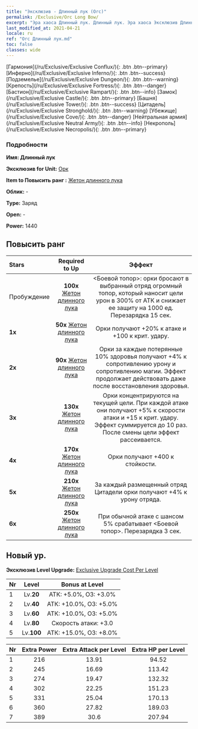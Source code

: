 ```yaml
---
title: "Эксклюзив - Длинный лук (Orc)"
permalink: /Exclusive/Orc Long Bow/
excerpt: "Эра хаоса Длинный лук. Длинный лук. Эра хаоса Эксклюзив Длинный лук. Орк Эксклюзив."
last_modified_at: 2021-04-21
locale: ru
ref: "Orc Длинный лук.md"
toc: false
classes: wide
---
```

 [Гармония](/ru/Exclusive/Exclusive Conflux/){: .btn .btn--primary} [Инферно](/ru/Exclusive/Exclusive Inferno/){: .btn .btn--success} [Подземелье](/ru/Exclusive/Exclusive Dungeon/){: .btn .btn--warning} [Крепость](/ru/Exclusive/Exclusive Fortress/){: .btn .btn--danger} [Бастион](/ru/Exclusive/Exclusive Rampart/){: .btn .btn--info} [Замок](/ru/Exclusive/Exclusive Castle/){: .btn .btn--primary} [Башня](/ru/Exclusive/Exclusive Tower/){: .btn .btn--success} [Цитадель](/ru/Exclusive/Exclusive Stronghold/){: .btn .btn--warning} [Убежище](/ru/Exclusive/Exclusive Cove/){: .btn .btn--danger} [Нейтральная армия](/ru/Exclusive/Exclusive Neutral Army/){: .btn .btn--info} [Некрополь](/ru/Exclusive/Exclusive Necropolis/){: .btn .btn--primary} 

### Подробности
 **Имя: Длинный лук** 

 **Эксклюзив for Unit:** [Орк](/ru/units/Orc/) 

 **Item to Повысить ранг :** [Жетон длинного лука](/ru/Items/con_914/)

 **Облик:** -

 **Type:** Заряд

 **Open:** -

 **Power:** 1440

## Повысить ранг 

  |     Stars    |  Required to Up | Эффект |
  |:-------------|:---------------:|:---------------:|
  |  Пробуждение  | **100x** [Жетон длинного лука](/ru/Items/con_914/) | <Боевой топор>: орки бросают в выбранный отряд огромный топор, который наносит цели урон в 300% от АТК и снижает ее защиту на 1000 ед. Перезарядка 15 сек. |
  | **1x** <i class="fas fa-star"/> | **50x** [Жетон длинного лука](/ru/Items/con_914/) | Орки получают +20% к атаке и +100 к крит. удару. |
  | **2x** <i class="fas fa-star"/> | **90x** [Жетон длинного лука](/ru/Items/con_914/) | Орки за каждые потерянные 10% здоровья получают +4% к сопротивлению урону и сопротивлению магии. Эффект продолжает действовать даже после восстановления здоровья. |
  | **3x** <i class="fas fa-star"/> | **130x** [Жетон длинного лука](/ru/Items/con_914/) | Орки концентрируются на текущей цели. При каждой атаке они получают +5% к скорости атаки и +15 к крит. удару. Эффект суммируется до 10 раз. После смены цели эффект рассеивается. |
  | **4x** <i class="fas fa-star"/> | **170x** [Жетон длинного лука](/ru/Items/con_914/) | Орки получают +400 к стойкости. |
  | **5x** <i class="fas fa-star"/> | **210x** [Жетон длинного лука](/ru/Items/con_914/) | За каждый размещенный отряд Цитадели орки получают +4% к урону отряда. |
  | **6x** <i class="fas fa-star"/> | **250x** [Жетон длинного лука](/ru/Items/con_914/) | При обычной атаке с шансом 5% срабатывает <Боевой топор>. Перезарядка 3 сек. |


## Новый ур.
 **Эксклюзив Level Upgrade:** [Exclusive Upgrade Cost Per Level](/Exclusive/ExclusiveUpgradeCostPerLevel/)

  |  Nr  |   Level  | Bonus at Level |
  |:-----|:--------:|:--------------:|
  | 1 | Lv.**20** | АТК: +5.0%, ОЗ: +3.0% |
  | 2 | Lv.**40** | АТК: +10.0%, ОЗ: +5.0% |
  | 3 | Lv.**60** | АТК: +10.0%, ОЗ: +5.0% |
  | 4 | Lv.**80** | Скорость атаки: +3.0 |
  | 5 | Lv.**100** | АТК: +15.0%, ОЗ: +8.0% |


  |  Nr  |  Extra Power | Extra Attack per Level | Extra HP per Level |
  |:-----|:--------:|:--------:|:--------:|
  | 1 | 216 | 13.91 | 94.52 |
  | 2 | 245 | 16.69 | 113.42 |
  | 3 | 274 | 19.47 | 132.32 |
  | 4 | 302 | 22.25 | 151.23 |
  | 5 | 331 | 25.04 | 170.13 |
  | 6 | 360 | 27.82 | 189.03 |
  | 7 | 389 | 30.6 | 207.94 |


